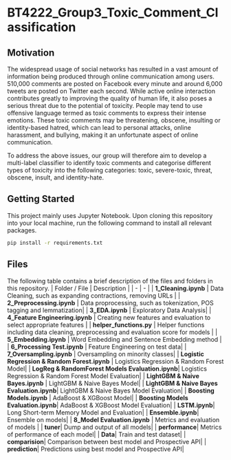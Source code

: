 # BT4222_Group3_Toxic_Comment_Classification

## Motivation
The widespread usage of social networks has resulted in a vast amount of information being produced through online communication among users. 510,000 comments are posted on Facebook every minute and around 6,000 tweets are posted on Twitter each second. While active online interaction contributes greatly to improving the quality of human life, it also poses a serious threat due to the potential of toxicity. People may tend to use offensive language termed as toxic comments to express their intense emotions. These toxic comments may be threatening, obscene, insulting or identity-based hatred, which can lead to personal attacks, online harassment, and bullying, making it an unfortunate aspect of online communication. 

To address the above issues, our group will therefore aim to develop a multi-label classifier to identify toxic comments and categorise different types of toxicity into the following categories: toxic, severe-toxic, threat, obscene, insult, and identity-hate.



## Getting Started
This project mainly uses Jupyter Notebook. Upon cloning this repository into your local machine, run the following command to install all relevant packages.
```bash
pip install -r requirements.txt
```

## Files
The following table contains a brief description of the files and folders in this repository.
| Folder / File | Description |
| - | - |
| **1_Cleaning.ipynb** | Data Cleaning, such as expanding contractions, removing URLs |
| **2_Preprocessing.ipynb** | Data proprocessing, such as tokenization, POS tagging and lemmatization|
| **3_EDA.ipynb** | Exploratory Data Analysis|
| **4_Feature Engineering.ipynb** | Creating new features and evaluation to select appropriate features |
| **helper_functions.py** | Helper functions including data cleaning, preprocessing and evaluation score for models |
| **5_Embedding.ipynb** | Word Embedding and Sentence Embedding method |
| **6_Processing Test.ipynb** | Feature Engineering on test data|
| **7_Oversampling.ipynb** | Oversampling on minority classes|
| **Logistic Regression & Random Forest.ipynb** | Logistics Regression & Random Forest Model|
| **LogReg & RandomForest Models Evaluation.ipynb**| Logistics Regression & Random Forest Model Evaluation|
| **LightGBM & Naive Bayes.ipynb** | LightGBM & Naive Bayes Model|
| **LightGBM & Naive Bayes Evaluation.ipynb**| LightGBM & Naive Bayes Model Evaluation|
| **Boosting Models.ipynb** | AdaBoost & XGBoost Model|
| **Boosting Models Evaluation.ipynb**| AdaBoost & XGBoost Model Evaluation|
| **LSTM.ipynb**| Long Short-term Memory Model and Evaluation|
| **Ensemble.ipynb**| Ensemble on models|
| **8_Model Evaluation.ipynb** | Metrics and evaluation of models |
| **tuner**| Dump and output of all models|
| **performance**| Metrics of performance of each model|
| **Data**| Train and test dataset|
| **comparision**| Comparison between best model and Prospective API|
| **prediction**| Predictions using best model and Prospective API|


